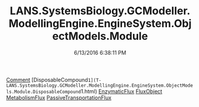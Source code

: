 ﻿---
title: LANS.SystemsBiology.GCModeller.ModellingEngine.EngineSystem.ObjectModels.Module
date: 6/13/2016 6:38:11 PM
---

[Comment](T-LANS.SystemsBiology.GCModeller.ModellingEngine.EngineSystem.ObjectModels.Module.Comment.html)
[DisposableCompound`1](T-LANS.SystemsBiology.GCModeller.ModellingEngine.EngineSystem.ObjectModels.Module.DisposableCompound`1.html)
[EnzymaticFlux](T-LANS.SystemsBiology.GCModeller.ModellingEngine.EngineSystem.ObjectModels.Module.EnzymaticFlux.html)
[FluxObject](T-LANS.SystemsBiology.GCModeller.ModellingEngine.EngineSystem.ObjectModels.Module.FluxObject.html)
[MetabolismFlux](T-LANS.SystemsBiology.GCModeller.ModellingEngine.EngineSystem.ObjectModels.Module.MetabolismFlux.html)
[PassiveTransportationFlux](T-LANS.SystemsBiology.GCModeller.ModellingEngine.EngineSystem.ObjectModels.Module.PassiveTransportationFlux.html)
